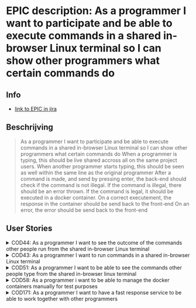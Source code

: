 # EPIC description: As a programmer I want to participate and be able to execute commands in a shared in-browser Linux terminal so I can show other programmers what certain commands do


## Info
* [link to EPIC in jira](https://codelaborative.atlassian.net/browse/COD-1)


## Beschrijving 
> As a programmer I want to participate and be able to execute commands in a shared in-browser Linux terminal so I can show other programmers what certain commands do
> When a programmer is typing, this should be live shared accross all on the same project users.
> When another programmer starts typing, this should be seen as well within the same line as the original programmer
> After a command is made, and send by pressing enter, the back-end should check if the command is not illegal.
> If the command is illegal, there should be an error thrown.
> If the command is legal, it should be executed in a docker container.
> On a correct executement, the response in the container should be send back to the front-end
> On an error, the error should be send back to the front-end
<!-- {beschrijving van {TYPE}}
> voorbeeld: As a programmer i want to be able to delete a file on the frontend.
> This should send a request with the projectId and {file Identifyer} to the backend after which the backend should look for the project with this id, 
> grab the latest version of the project out of the cache and delete the file if the project contains the {file Identifyer}. 
> Then an (succes) response shoud be returned -->


## User Stories
<details>
<summary>COD44: As a programmer I want to see the outcome of the commands other people run from the shared in-browser Linux terminal</summary>

* [User Story description](https://github.com/webbasedcode/documentation/blob/main/doc/user_stories/COD44.md)
* [Link to jira](https://codelaborative.atlassian.net/browse/COD-44)
</details>


<details>
<summary>COD43: As a programmer I want to run commands in a shared in-browser Linux terminal</summary>

* [User Story description](https://github.com/webbasedcode/documentation/blob/main/doc/user_stories/COD43.md)
* [Link to jira](https://codelaborative.atlassian.net/browse/COD-43)
</details>


<details>
<summary>COD51: As a programmer I want to be able to see the commands other people type from the shared in-browser linux terminal</summary>

* [User Story description](https://github.com/webbasedcode/documentation/blob/main/doc/user_stories/COD51.md)
* [Link to jira](https://codelaborative.atlassian.net/browse/COD-51)
</details>


<details>
<summary>COD58: As a programmer i want to be able to manage the docker containers manually for test purposes</summary>

* [User Story description](https://github.com/webbasedcode/documentation/blob/main/doc/user_stories/COD58.md)
* [Link to jira](https://codelaborative.atlassian.net/browse/COD-58)
</details>


<details>
<summary>COD171: As a programmer I want to have a fast response service to be able to work together with other programmers</summary>

* [User Story description](https://github.com/webbasedcode/documentation/blob/main/doc/user_stories/COD171.md)
* [Link to jira](https://codelaborative.atlassian.net/browse/COD-171)
</details>
